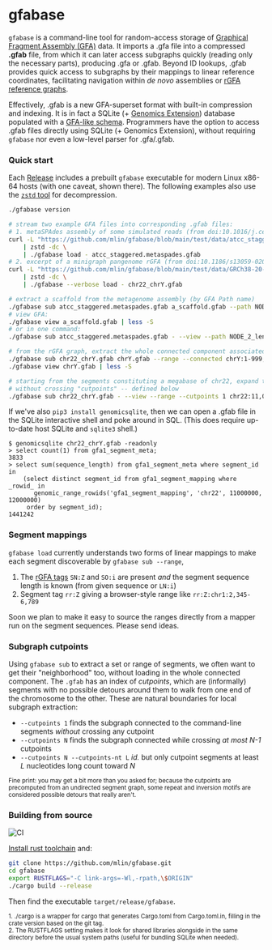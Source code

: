 # gfabase

`gfabase` is a command-line tool for random-access storage of [Graphical Fragment Assembly (GFA)](https://github.com/GFA-spec/GFA-spec) data. It imports a .gfa file into a compressed **.gfab** file, from which it can later access subgraphs quickly (reading only the necessary parts), producing .gfa or .gfab. Beyond ID lookups, .gfab provides quick access to subgraphs by their mappings to linear reference coordinates, facilitating navigation within *de novo* assemblies or [rGFA reference graphs](https://github.com/lh3/gfatools/blob/master/doc/rGFA.md).

Effectively, .gfab is a new GFA-superset format with built-in compression and indexing. It is in fact a SQLite (+ [Genomics Extension](https://github.com/mlin/GenomicSQLite)) database populated with a [GFA-like schema](src/schema/GFA1.sql). Programmers have the option to access .gfab files directly using SQLite (+ Genomics Extension), without requiring `gfabase` nor even a low-level parser for .gfa/.gfab.

### Quick start

Each [Release](https://github.com/mlin/gfabase/releases) includes a prebuilt `gfabase` executable for modern Linux x86-64 hosts (with one caveat, shown there). The following examples also use the [`zstd` tool](https://github.com/facebook/zstd) for decompression.

```bash
./gfabase version

# stream two example GFA files into corresponding .gfab files:
# 1. metaSPAdes assembly of some simulated reads (from doi:10.1016/j.cell.2019.07.010)
curl -L "https://github.com/mlin/gfabase/blob/main/test/data/atcc_staggered.assembly_graph_with_scaffolds.gfa.zst?raw=true" \
    | zstd -dc \
    | ./gfabase load - atcc_staggered.metaspades.gfab
# 2. excerpt of a minigraph pangenome rGFA (from doi:10.1186/s13059-020-02168-z)
curl -L "https://github.com/mlin/gfabase/blob/main/test/data/GRCh38-20-0.10b.chr22_chrY.gfa.zst?raw=true" \
    | zstd -dc \
    | ./gfabase --verbose load - chr22_chrY.gfab

# extract a scaffold from the metagenome assembly (by GFA Path name)
./gfabase sub atcc_staggered.metaspades.gfab a_scaffold.gfab --path NODE_2_length_747618_cov_15.708553_3
# view GFA:
./gfabase view a_scaffold.gfab | less -S
# or in one command:
./gfabase sub atcc_staggered.metaspades.gfab - --view --path NODE_2_length_747618_cov_15.708553_3 | less -S

# from the rGFA graph, extract the whole connected component associated with chrY
./gfabase sub chr22_chrY.gfab chrY.gfab --range --connected chrY:1-999,999,999
./gfabase view chrY.gfab | less -S

# starting from the segments constituting a megabase of chr22, expand to the connected subgraph
# without crossing "cutpoints" -- defined below
./gfabase sub chr22_chrY.gfab - --view --range --cutpoints 1 chr22:11,000,000-12,000,000 | less -S

```

If we've also `pip3 install genomicsqlite`, then we can open a .gfab file in the SQLite interactive shell and poke around in SQL. (This does require up-to-date host SQLite and `sqlite3` shell.)

```
$ genomicsqlite chr22_chrY.gfab -readonly
> select count(1) from gfa1_segment_meta;
3833
> select sum(sequence_length) from gfa1_segment_meta where segment_id in
    (select distinct segment_id from gfa1_segment_mapping where _rowid_ in
       genomic_range_rowids('gfa1_segment_mapping', 'chr22', 11000000, 12000000)
     order by segment_id);
1441242
```

### Segment mappings

`gfabase load` currently understands two forms of linear mappings to make each segment discoverable by `gfabase sub --range`,

1. The [rGFA tags](https://github.com/lh3/gfatools/blob/master/doc/rGFA.md) `SN:Z` and `SO:i` are present *and* the segment sequence length is known (from given sequence or `LN:i`)
2. Segment tag `rr:Z` giving a browser-style range like `rr:Z:chr1:2,345-6,789`

Soon we plan to make it easy to source the ranges directly from a mapper run on the segment sequences. Please send ideas.

### Subgraph cutpoints

Using `gfabase sub` to extract a set or range of segments, we often want to get their "neighborhood" too, without loading in the whole connected component. The `.gfab` has an index of *cutpoints*, which are (informally) segments with no possible detours around them to walk from one end of the chromosome to the other. These are natural boundaries for local subgraph extraction:

* `--cutpoints 1` finds the subgraph connected to the command-line segments *without* crossing any cutpoint
* `--cutpoints N` finds the subgraph connected while crossing *at most N-1* cutpoints
* `--cutpoints N --cutpoints-nt L` *id.* but only cutpoint segments at least *L* nucleotides long count toward *N*

<sup>Fine print: you may get a bit more than you asked for; because the cutpoints are precomputed from an undirected segment graph, some repeat and inversion motifs are considered possible detours that really aren't.</sup>

### Building from source

![CI](https://github.com/mlin/gfabase/workflows/CI/badge.svg?branch=main)

[Install rust toolchain](https://rustup.rs/) and:

```bash
git clone https://github.com/mlin/gfabase.git
cd gfabase
export RUSTFLAGS="-C link-args=-Wl,-rpath,\$ORIGIN"
./cargo build --release
```

Then find the executable `target/release/gfabase`.

<sup>
1. ./cargo is a wrapper for cargo that generates Cargo.toml from Cargo.toml.in, filling in the crate version based on the git tag.
</sup>
<br/>
<sup>
2. The RUSTFLAGS setting makes it look for shared libraries alongside in the same directory before the usual system paths (useful for bundling SQLite when needed).
</sup>

